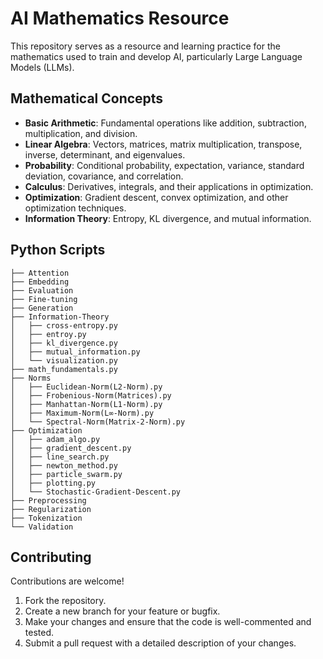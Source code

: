 # AI Mathematics Resource

This repository serves as a resource and learning practice for the mathematics used to train and develop AI, particularly Large Language Models (LLMs).

## Mathematical Concepts

- **Basic Arithmetic**: Fundamental operations like addition, subtraction, multiplication, and division.
- **Linear Algebra**: Vectors, matrices, matrix multiplication, transpose, inverse, determinant, and eigenvalues.
- **Probability**: Conditional probability, expectation, variance, standard deviation, covariance, and correlation.
- **Calculus**: Derivatives, integrals, and their applications in optimization.
- **Optimization**: Gradient descent, convex optimization, and other optimization techniques.
- **Information Theory**: Entropy, KL divergence, and mutual information.

## Python Scripts

```
├── Attention
├── Embedding
├── Evaluation
├── Fine-tuning
├── Generation
├── Information-Theory
│   ├── cross-entropy.py
│   ├── entroy.py
│   ├── kl_divergence.py
│   ├── mutual_information.py
│   └── visualization.py
├── math_fundamentals.py
├── Norms
│   ├── Euclidean-Norm(L2-Norm).py
│   ├── Frobenious-Norm(Matrices).py
│   ├── Manhattan-Norm(L1-Norm).py
│   ├── Maximum-Norm(L∞-Norm).py
│   └── Spectral-Norm(Matrix-2-Norm).py
├── Optimization
│   ├── adam_algo.py
│   ├── gradient_descent.py
│   ├── line_search.py
│   ├── newton_method.py
│   ├── particle_swarm.py
│   ├── plotting.py
│   └── Stochastic-Gradient-Descent.py
├── Preprocessing
├── Regularization
├── Tokenization
└── Validation
```

## Contributing

Contributions are welcome!

1. Fork the repository.
2. Create a new branch for your feature or bugfix.
3. Make your changes and ensure that the code is well-commented and tested.
4. Submit a pull request with a detailed description of your changes.